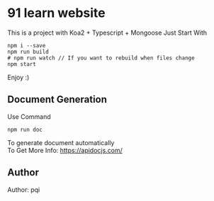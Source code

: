 # 91 learn website 
This is a project with Koa2 + Typescript + Mongoose 
Just Start With 
```shell
npm i --save
npm run build
# npm run watch // If you want to rebuild when files change
npm start
```

Enjoy :)  

## Document Generation
Use Command
```shell
npm run doc
```
To generate document automatically  
To Get More Info: https://apidocjs.com/

## Author
Author: pqi